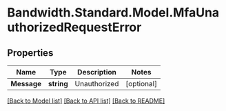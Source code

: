 # Bandwidth.Standard.Model.MfaUnauthorizedRequestError

## Properties

Name | Type | Description | Notes
------------ | ------------- | ------------- | -------------
**Message** | **string** | Unauthorized | [optional] 

[[Back to Model list]](../README.md#documentation-for-models) [[Back to API list]](../README.md#documentation-for-api-endpoints) [[Back to README]](../README.md)

